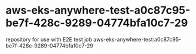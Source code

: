 # aws-eks-anywhere-test-a0c87c95-be7f-428c-9289-04774bfa10c7-29
repository for use with E2E test job aws-eks-anywhere-test:a0c87c95-be7f-428c-9289-04774bfa10c7-29
